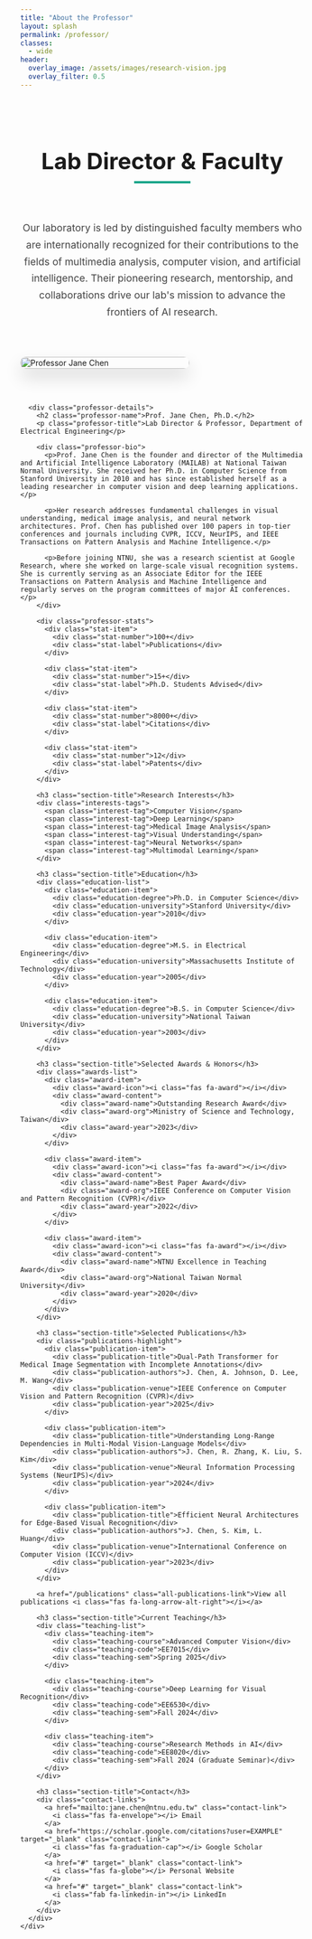 ```yaml
---
title: "About the Professor"
layout: splash
permalink: /professor/
classes:
  - wide
header:
  overlay_image: /assets/images/research-vision.jpg
  overlay_filter: 0.5
---
```


<style>
  .professor-page {
    max-width: 1200px;
    margin: 0 auto;
    padding: 2rem 0;
  }
  
  .page-heading {
    text-align: center;
    margin-bottom: 3rem;
  }
  
  .page-heading h1 {
    position: relative;
    display: inline-block;
    padding-bottom: 15px;
    font-size: 2.5rem;
    margin-bottom: 1rem;
  }
  
  .page-heading h1:after {
    content: '';
    position: absolute;
    bottom: 0;
    left: 50%;
    transform: translateX(-50%);
    width: 100px;
    height: 4px;
    background-color: #17A589;
  }
  
  .page-intro {
    text-align: center;
    max-width: 900px;
    margin: 0 auto 4rem;
    font-size: 1.1rem;
    line-height: 1.7;
    color: #444;
  }
  
  .professor-container {
    margin-bottom: 5rem;
  }
  
  .professor-profile {
    display: flex;
    flex-wrap: wrap;
    gap: 3rem;
    margin-bottom: 4rem;
    padding-bottom: 4rem;
    border-bottom: 1px solid #eee;
  }
  
  .professor-profile:last-child {
    border-bottom: none;
  }
  
  .professor-image {
    flex: 0 0 300px;
  }
  
  .professor-image img {
    width: 100%;
    border-radius: 10px;
    box-shadow: 0 15px 30px rgba(0, 0, 0, 0.15);
  }
  
  .professor-details {
    flex: 1;
    min-width: 300px;
  }
  
  .professor-name {
    font-size: 2.2rem;
    font-weight: 700;
    color: #105E96;
    margin: 0 0 0.3rem;
  }
  
  .professor-title {
    font-size: 1.2rem;
    color: #17A589;
    font-weight: 600;
    margin-bottom: 2rem;
  }
  
  .professor-bio {
    margin-bottom: 2rem;
    line-height: 1.8;
    color: #444;
    font-size: 1.05rem;
  }
  
  .section-title {
    font-size: 1.3rem;
    color: #105E96;
    margin: 1.5rem 0 1rem;
    font-weight: 600;
  }
  
  .interests-tags {
    display: flex;
    flex-wrap: wrap;
    gap: 0.7rem;
    margin-bottom: 2rem;
  }
  
  .interest-tag {
    display: inline-block;
    padding: 0.5rem 1rem;
    border-radius: 30px;
    background: rgba(23, 165, 137, 0.1);
    color: #17A589;
    font-size: 1rem;
    font-weight: 500;
  }
  
  .education-item {
    margin-bottom: 1rem;
  }
  
  .education-degree {
    font-weight: 600;
    color: #333;
  }
  
  .education-university {
    color: #17A589;
  }
  
  .education-year {
    color: #777;
    font-size: 0.9rem;
  }
  
  .professor-stats {
    display: flex;
    flex-wrap: wrap;
    gap: 2rem;
    margin: 2rem 0;
  }
  
  .stat-item {
    flex: 1;
    min-width: 120px;
    text-align: center;
    padding: 1rem;
    background-color: #f8f9fa;
    border-radius: 8px;
  }
  
  .stat-number {
    font-size: 2.5rem;
    font-weight: 700;
    color: #105E96;
    margin-bottom: 0.5rem;
  }
  
  .stat-label {
    font-size: 0.9rem;
    color: #555;
  }
  
  .contact-links {
    display: flex;
    flex-wrap: wrap;
    gap: 1rem;
    margin-top: 2rem;
  }
  
  .contact-link {
    display: inline-flex;
    align-items: center;
    padding: 0.7rem 1.4rem;
    border-radius: 30px;
    background: rgba(16, 94, 150, 0.1);
    color: #105E96;
    text-decoration: none;
    font-size: 1rem;
    font-weight: 500;
    transition: all 0.3s ease;
  }
  
  .contact-link:hover {
    background: #105E96;
    color: white;
    transform: translateY(-3px);
    box-shadow: 0 5px 15px rgba(0, 0, 0, 0.1);
  }
  
  .contact-link i {
    margin-right: 0.7rem;
    font-size: 1.2rem;
  }
  
  .awards-list {
    margin-bottom: 2rem;
  }
  
  .award-item {
    display: flex;
    align-items: flex-start;
    margin-bottom: 1rem;
  }
  
  .award-icon {
    color: #17A589;
    margin-right: 1rem;
    font-size: 1.1rem;
    margin-top: 0.2rem;
  }
  
  .award-content {
    flex: 1;
  }
  
  .award-name {
    font-weight: 600;
    color: #333;
  }
  
  .award-org {
    color: #666;
    font-size: 0.9rem;
  }
  
  .award-year {
    color: #17A589;
    font-weight: 500;
  }
  
  .publications-highlight {
    margin-bottom: 2rem;
  }
  
  .publication-item {
    margin-bottom: 1.5rem;
    padding-left: 1.5rem;
    position: relative;
  }
  
  .publication-item:before {
    content: '';
    position: absolute;
    left: 0;
    top: 0.5rem;
    width: 8px;
    height: 8px;
    background-color: #17A589;
    border-radius: 50%;
  }
  
  .publication-title {
    font-weight: 600;
    color: #333;
    font-size: 1.05rem;
    margin-bottom: 0.3rem;
  }
  
  .publication-authors {
    color: #666;
    font-size: 0.9rem;
    margin-bottom: 0.3rem;
  }
  
  .publication-venue {
    color: #17A589;
    font-weight: 500;
    font-size: 0.9rem;
  }
  
  .publication-year {
    color: #777;
    font-size: 0.9rem;
  }
  
  .teaching-list {
    margin-bottom: 2rem;
  }
  
  .teaching-item {
    margin-bottom: 1rem;
    padding-bottom: 1rem;
    border-bottom: 1px dashed #eee;
  }
  
  .teaching-item:last-child {
    border-bottom: none;
  }
  
  .teaching-course {
    font-weight: 600;
    color: #333;
  }
  
  .teaching-code {
    color: #17A589;
    font-weight: 500;
  }
  
  .teaching-sem {
    color: #777;
    font-size: 0.9rem;
  }
  
  .all-publications-link {
    display: inline-block;
    margin-top: 1rem;
    color: #105E96;
    font-weight: 500;
    text-decoration: none;
    transition: all 0.3s ease;
  }
  
  .all-publications-link:hover {
    color: #17A589;
    text-decoration: underline;
  }
  
  .all-publications-link i {
    margin-left: 0.5rem;
  }
  
  @media (max-width: 768px) {
    .professor-profile {
      flex-direction: column;
      gap: 2rem;
    }
    
    .professor-image {
      flex: 0 0 100%;
      max-width: 300px;
      margin: 0 auto;
    }
    
    .professor-stats {
      flex-direction: column;
      gap: 1rem;
    }
    
    .stat-item {
      min-width: 100%;
    }
  }
</style>

<div class="professor-page">
  <div class="page-heading">
    <h1>Lab Director & Faculty</h1>
  </div>
  
  <div class="page-intro">
    Our laboratory is led by distinguished faculty members who are internationally recognized for their contributions to the fields of multimedia analysis, computer vision, and artificial intelligence. Their pioneering research, mentorship, and collaborations drive our lab's mission to advance the frontiers of AI research.
  </div>
  
  <div class="professor-container">
    <!-- Professor 1 -->
    <div class="professor-profile">
      <div class="professor-image">
        <img src="/assets/images/professor1.jpg" alt="Professor Jane Chen">
      </div>
      
      <div class="professor-details">
        <h2 class="professor-name">Prof. Jane Chen, Ph.D.</h2>
        <p class="professor-title">Lab Director & Professor, Department of Electrical Engineering</p>
        
        <div class="professor-bio">
          <p>Prof. Jane Chen is the founder and director of the Multimedia and Artificial Intelligence Laboratory (MAILAB) at National Taiwan Normal University. She received her Ph.D. in Computer Science from Stanford University in 2010 and has since established herself as a leading researcher in computer vision and deep learning applications.</p>
          
          <p>Her research addresses fundamental challenges in visual understanding, medical image analysis, and neural network architectures. Prof. Chen has published over 100 papers in top-tier conferences and journals including CVPR, ICCV, NeurIPS, and IEEE Transactions on Pattern Analysis and Machine Intelligence.</p>
          
          <p>Before joining NTNU, she was a research scientist at Google Research, where she worked on large-scale visual recognition systems. She is currently serving as an Associate Editor for the IEEE Transactions on Pattern Analysis and Machine Intelligence and regularly serves on the program committees of major AI conferences.</p>
        </div>
        
        <div class="professor-stats">
          <div class="stat-item">
            <div class="stat-number">100+</div>
            <div class="stat-label">Publications</div>
          </div>
          
          <div class="stat-item">
            <div class="stat-number">15+</div>
            <div class="stat-label">Ph.D. Students Advised</div>
          </div>
          
          <div class="stat-item">
            <div class="stat-number">8000+</div>
            <div class="stat-label">Citations</div>
          </div>
          
          <div class="stat-item">
            <div class="stat-number">12</div>
            <div class="stat-label">Patents</div>
          </div>
        </div>
        
        <h3 class="section-title">Research Interests</h3>
        <div class="interests-tags">
          <span class="interest-tag">Computer Vision</span>
          <span class="interest-tag">Deep Learning</span>
          <span class="interest-tag">Medical Image Analysis</span>
          <span class="interest-tag">Visual Understanding</span>
          <span class="interest-tag">Neural Networks</span>
          <span class="interest-tag">Multimodal Learning</span>
        </div>
        
        <h3 class="section-title">Education</h3>
        <div class="education-list">
          <div class="education-item">
            <div class="education-degree">Ph.D. in Computer Science</div>
            <div class="education-university">Stanford University</div>
            <div class="education-year">2010</div>
          </div>
          
          <div class="education-item">
            <div class="education-degree">M.S. in Electrical Engineering</div>
            <div class="education-university">Massachusetts Institute of Technology</div>
            <div class="education-year">2005</div>
          </div>
          
          <div class="education-item">
            <div class="education-degree">B.S. in Computer Science</div>
            <div class="education-university">National Taiwan University</div>
            <div class="education-year">2003</div>
          </div>
        </div>
        
        <h3 class="section-title">Selected Awards & Honors</h3>
        <div class="awards-list">
          <div class="award-item">
            <div class="award-icon"><i class="fas fa-award"></i></div>
            <div class="award-content">
              <div class="award-name">Outstanding Research Award</div>
              <div class="award-org">Ministry of Science and Technology, Taiwan</div>
              <div class="award-year">2023</div>
            </div>
          </div>
          
          <div class="award-item">
            <div class="award-icon"><i class="fas fa-award"></i></div>
            <div class="award-content">
              <div class="award-name">Best Paper Award</div>
              <div class="award-org">IEEE Conference on Computer Vision and Pattern Recognition (CVPR)</div>
              <div class="award-year">2022</div>
            </div>
          </div>
          
          <div class="award-item">
            <div class="award-icon"><i class="fas fa-award"></i></div>
            <div class="award-content">
              <div class="award-name">NTNU Excellence in Teaching Award</div>
              <div class="award-org">National Taiwan Normal University</div>
              <div class="award-year">2020</div>
            </div>
          </div>
        </div>
        
        <h3 class="section-title">Selected Publications</h3>
        <div class="publications-highlight">
          <div class="publication-item">
            <div class="publication-title">Dual-Path Transformer for Medical Image Segmentation with Incomplete Annotations</div>
            <div class="publication-authors">J. Chen, A. Johnson, D. Lee, M. Wang</div>
            <div class="publication-venue">IEEE Conference on Computer Vision and Pattern Recognition (CVPR)</div>
            <div class="publication-year">2025</div>
          </div>
          
          <div class="publication-item">
            <div class="publication-title">Understanding Long-Range Dependencies in Multi-Modal Vision-Language Models</div>
            <div class="publication-authors">J. Chen, R. Zhang, K. Liu, S. Kim</div>
            <div class="publication-venue">Neural Information Processing Systems (NeurIPS)</div>
            <div class="publication-year">2024</div>
          </div>
          
          <div class="publication-item">
            <div class="publication-title">Efficient Neural Architectures for Edge-Based Visual Recognition</div>
            <div class="publication-authors">J. Chen, S. Kim, L. Huang</div>
            <div class="publication-venue">International Conference on Computer Vision (ICCV)</div>
            <div class="publication-year">2023</div>
          </div>
        </div>
        
        <a href="/publications" class="all-publications-link">View all publications <i class="fas fa-long-arrow-alt-right"></i></a>
        
        <h3 class="section-title">Current Teaching</h3>
        <div class="teaching-list">
          <div class="teaching-item">
            <div class="teaching-course">Advanced Computer Vision</div>
            <div class="teaching-code">EE7015</div>
            <div class="teaching-sem">Spring 2025</div>
          </div>
          
          <div class="teaching-item">
            <div class="teaching-course">Deep Learning for Visual Recognition</div>
            <div class="teaching-code">EE6530</div>
            <div class="teaching-sem">Fall 2024</div>
          </div>
          
          <div class="teaching-item">
            <div class="teaching-course">Research Methods in AI</div>
            <div class="teaching-code">EE8020</div>
            <div class="teaching-sem">Fall 2024 (Graduate Seminar)</div>
          </div>
        </div>
        
        <h3 class="section-title">Contact</h3>
        <div class="contact-links">
          <a href="mailto:jane.chen@ntnu.edu.tw" class="contact-link">
            <i class="fas fa-envelope"></i> Email
          </a>
          <a href="https://scholar.google.com/citations?user=EXAMPLE" target="_blank" class="contact-link">
            <i class="fas fa-graduation-cap"></i> Google Scholar
          </a>
          <a href="#" target="_blank" class="contact-link">
            <i class="fas fa-globe"></i> Personal Website
          </a>
          <a href="#" target="_blank" class="contact-link">
            <i class="fab fa-linkedin-in"></i> LinkedIn
          </a>
        </div>
      </div>
    </div>
    
    
  </div>
</div>